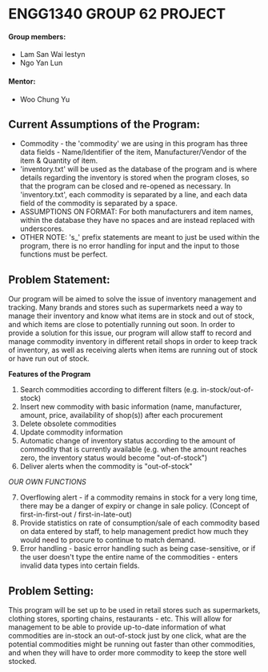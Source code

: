 # ENGG1340 GROUP 62 PROJECT
#### Group members:
- Lam San Wai Iestyn
- Ngo Yan Lun

#### Mentor:
- Woo Chung Yu

## Current Assumptions of the Program:
- Commodity - the 'commodity' we are using in this program has three data fields - Name/Identifier of the item, Manufacturer/Vendor of the item & Quantity of item.
- 'inventory.txt' will be used as the database of the program and is where details regarding the inventory is stored when the program closes, so that the program can be closed and re-opened as necessary. In 'inventory.txt', each commodity is separated by a line, and each data field of the commodity is separated by a space.
- ASSUMPTIONS ON FORMAT: For both manufacturers and item names, within the database they have no spaces and are instead replaced with underscores.
- OTHER NOTE: 's_' prefix statements are meant to just be used within the program, there is no error handling for input and the input to those functions must be perfect.

## Problem Statement:
Our program will be aimed to solve the issue of inventory management and tracking. Many brands and stores such as supermarkets need a way to manage their inventory and know what items are in stock and out of stock, and which items are close to potentially running out soon. In order to provide a solution for this issue, our program will allow staff to record and manage commodity inventory in different retail shops in order to keep track of inventory, as well as receiving alerts when items are running out of stock or have run out of stock.

**Features of the Program**
1. Search commodities according to different filters (e.g. in-stock/out-of-stock)
2. Insert new commodity with basic information (name, manufacturer, amount, price, availability of shop(s)) after each procurement
3. Delete obsolete commodities
4. Update commodity information
5. Automatic change of inventory status according to the amount of commodity that is currently available (e.g. when the amount reaches zero, the inventory status would become "out-of-stock")
6. Deliver alerts when the commodity is "out-of-stock"

*OUR OWN FUNCTIONS*

7. Overflowing alert - if a commodity remains in stock for a very long time, there may be a danger of expiry or change in sale policy. (Concept of first-in-first-out / first-in-late-out)
8. Provide statistics on rate of consumption/sale of each commodity based on data entered by staff, to help management predict how much they would need to procure to continue to match demand.
9. Error handling - basic error handling such as being case-sensitive, or if the user doesn't type the entire name of the commodities - enters invalid data types into certain fields.

## Problem Setting:
This program will be set up to be used in retail stores such as supermarkets, clothing stores, sporting chains, restaurants - etc. This will allow for management to be able to provide up-to-date information of what commodities are in-stock an out-of-stock just by one click, what are the potential commodities might be running out faster than other commodities, and when they will have to order more commodity to keep the store well stocked.
